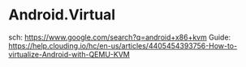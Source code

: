 # Android.Virtual
sch: https://www.google.com/search?q=android+x86+kvm Guide: https://help.clouding.io/hc/en-us/articles/4405454393756-How-to-virtualize-Android-with-QEMU-KVM
